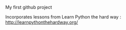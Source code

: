 My first github project

Incorporates lessons from Learn Python the hard way : http://learnpythonthehardway.org/
